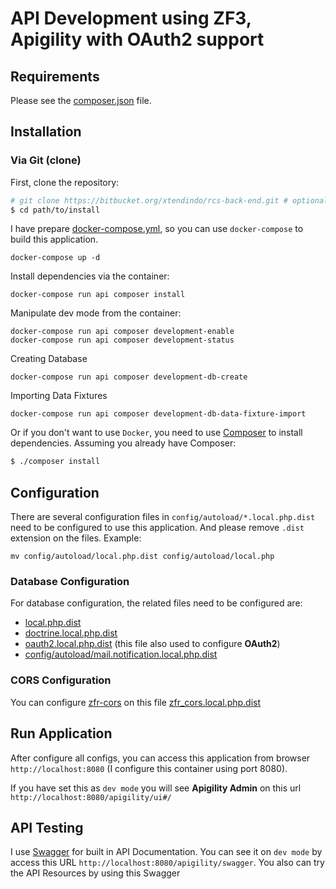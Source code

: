 API Development using ZF3, Apigility with OAuth2 support
============================================

Requirements
------------

Please see the [composer.json](composer.json) file.

Installation
------------

### Via Git (clone)

First, clone the repository:

```bash
# git clone https://bitbucket.org/xtendindo/rcs-back-end.git # optionally, specify the directory in which to clone
$ cd path/to/install
```

I have prepare [docker-compose.yml](docker-compose.yml), so you can use `docker-compose` to build this application.

```
docker-compose up -d
```

Install dependencies via the container:

```
docker-compose run api composer install
```

Manipulate dev mode from the container:

```
docker-compose run api composer development-enable
docker-compose run api composer development-status
```

Creating Database

```
docker-compose run api composer development-db-create
```

Importing Data Fixtures

```
docker-compose run api composer development-db-data-fixture-import
```

Or if you don't want to use `Docker`, you need to use [Composer](https://getcomposer.org/) to install
dependencies. Assuming you already have Composer:

```bash
$ ./composer install
```

Configuration
------------

There are several configuration files in `config/autoload/*.local.php.dist` need to be configured to use this application. And please remove `.dist` extension on the files. Example:

```
mv config/autoload/local.php.dist config/autoload/local.php
```

### Database Configuration
For database configuration, the related files need to be configured are:

- [local.php.dist](blob/master/config/autoload/local.php.dist)
- [doctrine.local.php.dist](blob/master/config/autoload/doctrine.local.php.dist)
- [oauth2.local.php.dist](blob/master/config/autoload/oauth2.local.php.dist) (this file also used to configure **OAuth2**)
- [config/autoload/mail.notification.local.php.dist](blob/master/config/autoload/mail.notification.local.php.dist)

### CORS Configuration
You can configure [zfr-cors](https://github.com/zf-fr/zfr-cors) on this file [zfr_cors.local.php.dist](blob/master/config/autoload/zfr_cors.local.php.dist)


Run Application
-------------------
After configure all configs, you can access this application from browser `http://localhost:8080` (I configure this container using port 8080). 

If you have set this as `dev mode` you will see **Apigility Admin** on this url `http://localhost:8080/apigility/ui#/`

API Testing
-------------
I use [Swagger](http://swagger.io/) for built in API Documentation. You can see it on `dev mode` by access this URL `http://localhost:8080/apigility/swagger`. You also can try the API Resources by using this Swagger

